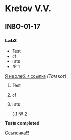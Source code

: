 # Kretov V.V.
## INBO-01-17
### Lab2

* Test
* of
* lists
* № 1

[Я не хлеб, я ссылка](https://cs9.pikabu.ru/images/big_size_comm/2016-10_6/1477654758112513964.jpg) _(Там кот)_

1. Test
2. of
3. lists

    3.1 № 2

**Tests completed**

[Ссылочка!!!](#Lab2)
